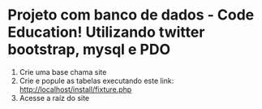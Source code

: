 # Projeto com banco de dados - Code Education! Utilizando twitter bootstrap, mysql e PDO
<ol>
<li>Crie uma base chama site</li>
<li>Crie e popule as tabelas executando este link: <a href="http://localhost/install/fixture.php" title="Fixture">http://localhost/install/fixture.php</a></li>
<li>Acesse a raíz do site</li>
</ol>